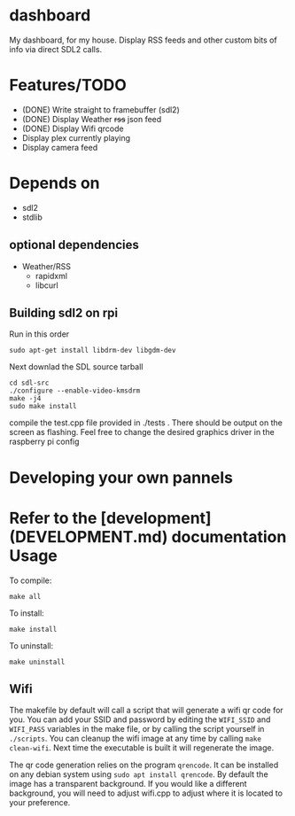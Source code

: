dashboard
=========

My dashboard, for my house. Display RSS feeds and other custom bits of info via
direct SDL2 calls. 

Features/TODO
=============

- (DONE) Write straight to framebuffer (sdl2) 
- (DONE) Display Weather ~~rss~~ json feed
- (DONE) Display Wifi qrcode 
- Display plex currently playing
- Display camera feed

Depends on
==========

- sdl2
- stdlib

optional dependencies
---------------------

- Weather/RSS
  - rapidxml
  - libcurl

Building sdl2 on rpi
--------------------

Run in this order
```
sudo apt-get install libdrm-dev libgdm-dev
```

Next downlad the SDL source tarball

```
cd sdl-src
./configure --enable-video-kmsdrm
make -j4
sudo make install
```

compile the test.cpp file provided in ./tests . There should be output on the
screen as flashing. Feel free to change the desired graphics driver in the
raspberry pi config

Developing your own pannels
===========================

Refer to the
[development]
(DEVELOPMENT.md)
documentation
Usage
=====

To compile:

`make all`

To install:

`make install`

To uninstall:

`make uninstall`

Wifi
----

The makefile by default will call a script that will generate a wifi qr code
for you. You can add your SSID and password by editing the `WIFI_SSID` and
`WIFI_PASS` variables in the make file, or by calling the script yourself in
`./scripts`. You can cleanup the wifi image at any time by calling 
`make clean-wifi`. Next time the executable is built it will regenerate the
image.

The qr code generation relies on the program `qrencode`. It can be installed on
any debian system using `sudo apt install qrencode`. By default the image has a
transparent background. If you would like a different background, you will need
to adjust wifi.cpp to adjust where it is located to your preference.

